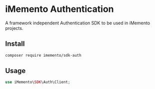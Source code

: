 # iMemento Authentication

A framework independent Authentication SDK to be used in iMemento projects.

## Install
```bash
composer require imemento/sdk-auth
```

## Usage
```php
use iMemento\SDK\Auth\Client;
```
